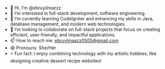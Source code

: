 - 👋 Hi, I’m @ebruyilmazzz  
- 👀 I’m interested in full-stack development, software engineering.  
- 🌱 I’m currently learning CodeIgniter and enhancing my skills in Java, database management, and modern web technologies.  
- 💞️ I’m looking to collaborate on full-stack projects that focus on creating efficient, user-friendly, and impactful applications.  
- 📫 How to reach me: ebruylmaazz0505@gmail.com  
- 😄 Pronouns: She/Her  
- ⚡ Fun fact: I enjoy combining technology with my artistic hobbies, like designing creative dessert recipe websites!  

<!---
ebruyilmazzz/ebruyilmazzz is a ✨ special ✨ repository because its `README.md` (this file) appears on your GitHub profile.
You can click the Preview link to take a look at your changes.
--->
